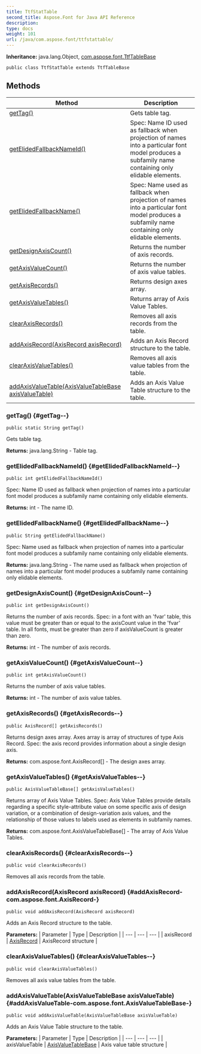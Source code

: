 ```yaml
---
title: TtfStatTable
second_title: Aspose.Font for Java API Reference
description: 
type: docs
weight: 101
url: /java/com.aspose.font/ttfstattable/
---
```

**Inheritance:**
java.lang.Object, [com.aspose.font.TtfTableBase](../../com.aspose.font/ttftablebase)
```
public class TtfStatTable extends TtfTableBase
```
## Methods

| Method | Description |
| --- | --- |
| [getTag()](#getTag--) | Gets table tag. |
| [getElidedFallbackNameId()](#getElidedFallbackNameId--) | Spec: Name ID used as fallback when projection of names into a particular font model produces a subfamily name containing only elidable elements. |
| [getElidedFallbackName()](#getElidedFallbackName--) | Spec: Name used as fallback when projection of names into a particular font model produces a subfamily name containing only elidable elements. |
| [getDesignAxisCount()](#getDesignAxisCount--) | Returns the number of axis records. |
| [getAxisValueCount()](#getAxisValueCount--) | Returns the number of axis value tables. |
| [getAxisRecords()](#getAxisRecords--) | Returns design axes array. |
| [getAxisValueTables()](#getAxisValueTables--) | Returns array of Axis Value Tables. |
| [clearAxisRecords()](#clearAxisRecords--) | Removes all axis records from the table. |
| [addAxisRecord(AxisRecord axisRecord)](#addAxisRecord-com.aspose.font.AxisRecord-) | Adds an Axis Record structure to the table. |
| [clearAxisValueTables()](#clearAxisValueTables--) | Removes all axis value tables from the table. |
| [addAxisValueTable(AxisValueTableBase axisValueTable)](#addAxisValueTable-com.aspose.font.AxisValueTableBase-) | Adds an Axis Value Table structure to the table. |
### getTag() {#getTag--}
```
public static String getTag()
```


Gets table tag.

**Returns:**
java.lang.String - Table tag.
### getElidedFallbackNameId() {#getElidedFallbackNameId--}
```
public int getElidedFallbackNameId()
```


Spec: Name ID used as fallback when projection of names into a particular font model produces a subfamily name containing only elidable elements.

**Returns:**
int - The name ID.
### getElidedFallbackName() {#getElidedFallbackName--}
```
public String getElidedFallbackName()
```


Spec: Name used as fallback when projection of names into a particular font model produces a subfamily name containing only elidable elements.

**Returns:**
java.lang.String - The name used as fallback when projection of names into a particular font model produces a subfamily name containing only elidable elements.
### getDesignAxisCount() {#getDesignAxisCount--}
```
public int getDesignAxisCount()
```


Returns the number of axis records. Spec: in a font with an 'fvar' table, this value must be greater than or equal to the axisCount value in the 'fvar' table. In all fonts, must be greater than zero if axisValueCount is greater than zero.

**Returns:**
int - The number of axis records.
### getAxisValueCount() {#getAxisValueCount--}
```
public int getAxisValueCount()
```


Returns the number of axis value tables.

**Returns:**
int - The number of axis value tables.
### getAxisRecords() {#getAxisRecords--}
```
public AxisRecord[] getAxisRecords()
```


Returns design axes array. Axes array is array of structures of type Axis Record. Spec: the axis record provides information about a single design axis.

**Returns:**
com.aspose.font.AxisRecord[] - The design axes array.
### getAxisValueTables() {#getAxisValueTables--}
```
public AxisValueTableBase[] getAxisValueTables()
```


Returns array of Axis Value Tables. Spec: Axis Value Tables provide details regarding a specific style-attribute value on some specific axis of design variation, or a combination of design-variation axis values, and the relationship of those values to labels used as elements in subfamily names.

**Returns:**
com.aspose.font.AxisValueTableBase[] - The array of Axis Value Tables.
### clearAxisRecords() {#clearAxisRecords--}
```
public void clearAxisRecords()
```


Removes all axis records from the table.

### addAxisRecord(AxisRecord axisRecord) {#addAxisRecord-com.aspose.font.AxisRecord-}
```
public void addAxisRecord(AxisRecord axisRecord)
```


Adds an Axis Record structure to the table.

**Parameters:**
| Parameter | Type | Description |
| --- | --- | --- |
| axisRecord | [AxisRecord](../../com.aspose.font/axisrecord) | AxisRecord structure |

### clearAxisValueTables() {#clearAxisValueTables--}
```
public void clearAxisValueTables()
```


Removes all axis value tables from the table.

### addAxisValueTable(AxisValueTableBase axisValueTable) {#addAxisValueTable-com.aspose.font.AxisValueTableBase-}
```
public void addAxisValueTable(AxisValueTableBase axisValueTable)
```


Adds an Axis Value Table structure to the table.

**Parameters:**
| Parameter | Type | Description |
| --- | --- | --- |
| axisValueTable | [AxisValueTableBase](../../com.aspose.font/axisvaluetablebase) | Axis value table structure |

